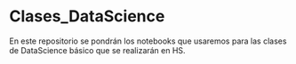 # Clases_DataScience
En este repositorio se pondrán los notebooks que usaremos para las clases de DataScience básico que se realizarán en HS. 
